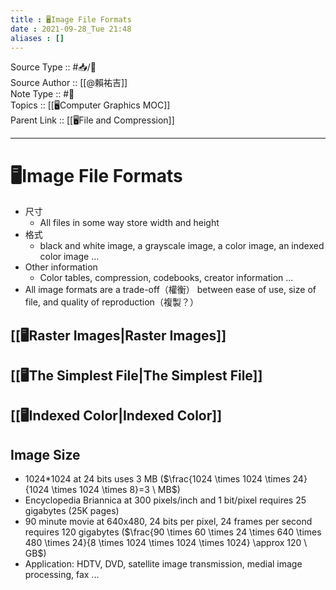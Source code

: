 ```yaml
---
title : 🖥️Image File Formats
date : 2021-09-28_Tue 21:48
aliases : []
---
```

Source Type :: #📥/📄 <br>
Source Author :: [[@賴祐吉]]<br>
Note Type :: #📝 <br>
Topics :: [[🖥️Computer Graphics MOC]]<br>
Parent Link :: [[🖥️File and Compression]]<br>

---
# 🖥️Image File Formats

+ 尺寸
	- All files in some way store width and height
+ 格式
	- black and white image, a grayscale image, a color image, an indexed color image ...
+ Other information
	- Color tables, compression, codebooks, creator information ...
+ All image formats are a trade-off（權衡） between ease of use, size of file, and quality of reproduction（複製？）

## [[🖥️Raster Images|Raster Images]]
## [[🖥️The Simplest File|The Simplest File]]
## [[🖥️Indexed Color|Indexed Color]]

## Image Size
+ 1024\*1024 at 24 bits uses 3 MB ($\frac{1024 \times 1024 \times 24}{1024 \times 1024 \times 8}=3 \ MB$)
+ Encyclopedia Briannica at 300 pixels/inch and 1 bit/pixel requires 25 gigabytes (25K pages)
+ 90 minute movie at 640x480, 24 bits per pixel, 24 frames per second requires 120 gigabytes ($\frac{90 \times 60 \times 24 \times 640 \times 480 \times 24}{8 \times 1024 \times 1024 \times 1024} \approx 120 \ GB$)
+ Application: HDTV, DVD, satellite image transmission, medial image processing, fax ...